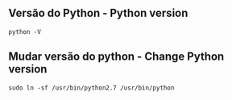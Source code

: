 ## Versão do Python - Python version
```
python -V
```

## Mudar versão do python - Change Python version 
```
sudo ln -sf /usr/bin/python2.7 /usr/bin/python
```
